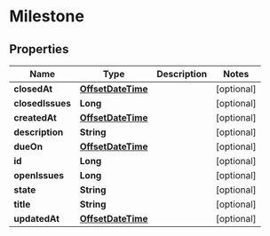 # Milestone

## Properties
Name | Type | Description | Notes
------------ | ------------- | ------------- | -------------
**closedAt** | [**OffsetDateTime**](OffsetDateTime.md) |  |  [optional]
**closedIssues** | **Long** |  |  [optional]
**createdAt** | [**OffsetDateTime**](OffsetDateTime.md) |  |  [optional]
**description** | **String** |  |  [optional]
**dueOn** | [**OffsetDateTime**](OffsetDateTime.md) |  |  [optional]
**id** | **Long** |  |  [optional]
**openIssues** | **Long** |  |  [optional]
**state** | **String** |  |  [optional]
**title** | **String** |  |  [optional]
**updatedAt** | [**OffsetDateTime**](OffsetDateTime.md) |  |  [optional]
